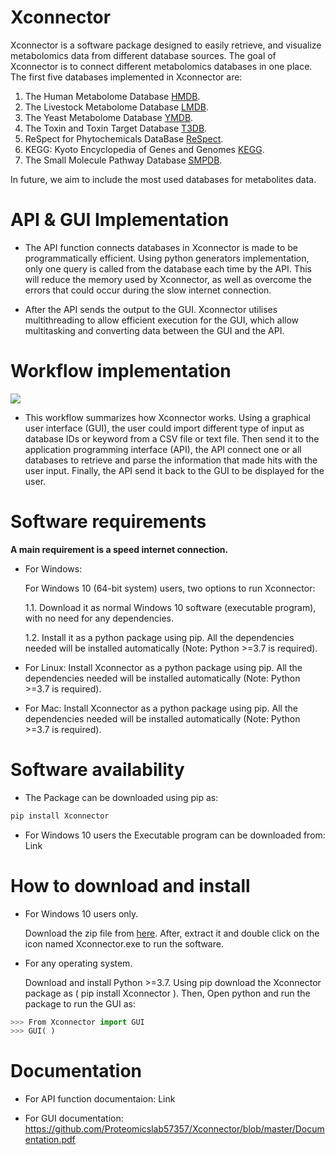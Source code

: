 # Xconnector

Xconnector is a software package designed to easily retrieve, and visualize metabolomics data from different database sources. The goal of Xconnector is to connect different metabolomics databases in one place. The first five databases implemented in Xconnector are:

1. The Human Metabolome Database [HMDB](http://www.hmdb.ca/).
2. The Livestock Metabolome Database [LMDB](http://lmdb.ca/).
3. The Yeast Metabolome Database [YMDB](http://www.ymdb.ca/).
4. The Toxin and Toxin Target Database [T3DB](http://www.t3db.ca/).
5. ReSpect for Phytochemicals DataBase [ReSpect](http://spectra.psc.riken.jp/).
6. KEGG: Kyoto Encyclopedia of Genes and Genomes [KEGG](https://www.genome.jp/kegg/).
7. The Small Molecule Pathway Database [SMPDB](http://smpdb.ca/).

In future, we aim to include the most used databases for metabolites data.

# API & GUI Implementation

* The API function connects databases in Xconnector is made to be programmatically efficient. Using python generators implementation, only one query is called from the database each time by the API. This will reduce the memory used by Xconnector, as well as overcome the errors that could occur during the slow internet connection.

* After the API sends the output to the GUI. Xconnector utilises multithreading to allow efficient execution for the GUI, which allow multitasking and converting data between the GUI and the API.

# Workflow implementation


![](https://github.com/Proteomicslab57357/Xconnector/blob/master/image/Untitled%20Diagram%20(1).png)


* This workflow summarizes how Xconnector works. Using a graphical user interface (GUI), the user could import different type of input as database IDs or keyword from a CSV file or text file. Then send it to the application programming interface (API), the API connect one or all databases to retrieve and parse the information that made hits with the user input. Finally, the API send it back to the GUI to be displayed for the user.

# Software requirements

**A main requirement is a speed internet connection.**

* For Windows:

   For Windows 10 (64-bit system) users, two options to run Xconnector:
   
   1.1. Download it as normal Windows 10 software (executable program), with no need for any dependencies.
   
   1.2. Install it as a python package using pip. All the dependencies needed will be installed automatically (Note: Python >=3.7 is required).

* For Linux:
Install Xconnector as a python package using pip. All the dependencies needed will be installed automatically (Note: Python >=3.7 is required).

* For Mac:
Install Xconnector as a python package using pip. All the dependencies needed will be installed automatically (Note: Python >=3.7 is required).

# Software availability

* The Package can be downloaded using pip as: 

```python
pip install Xconnector
```
* For Windows 10 users the Executable program can be downloaded from: Link

# How to download and install

* For Windows 10 users only.

  Download the zip file from [here](https://beta.57357.org/wp-content/themes/57357/programs/Xconnector.zip). After, extract it and double click on the icon named Xconnector.exe to run the software.

* For any operating system.

  Download and install Python >=3.7. Using pip download the Xconnector package as ( pip install Xconnector ). Then, Open python and run the package to run the GUI as:

```python
>>> From Xconnector import GUI
>>> GUI( )
```
# Documentation

* For API function documentaion: Link

* For GUI documentation: https://github.com/Proteomicslab57357/Xconnector/blob/master/Documentation.pdf
